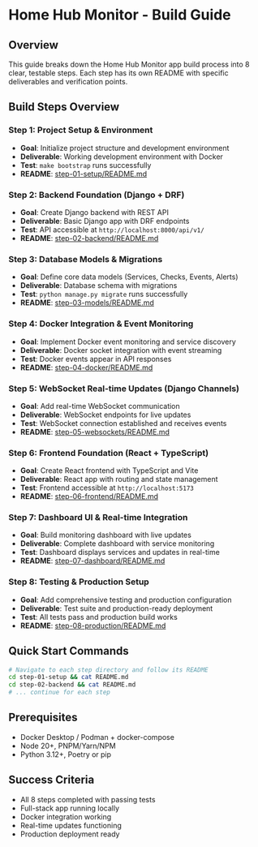 # Home Hub Monitor - Build Guide

## Overview
This guide breaks down the Home Hub Monitor app build process into 8 clear, testable steps. Each step has its own README with specific deliverables and verification points.

## Build Steps Overview

### Step 1: Project Setup & Environment
- **Goal**: Initialize project structure and development environment
- **Deliverable**: Working development environment with Docker
- **Test**: `make bootstrap` runs successfully
- **README**: [step-01-setup/README.md](step-01-setup/README.md)

### Step 2: Backend Foundation (Django + DRF)
- **Goal**: Create Django backend with REST API
- **Deliverable**: Basic Django app with DRF endpoints
- **Test**: API accessible at `http://localhost:8000/api/v1/`
- **README**: [step-02-backend/README.md](step-02-backend/README.md)

### Step 3: Database Models & Migrations
- **Goal**: Define core data models (Services, Checks, Events, Alerts)
- **Deliverable**: Database schema with migrations
- **Test**: `python manage.py migrate` runs successfully
- **README**: [step-03-models/README.md](step-03-models/README.md)

### Step 4: Docker Integration & Event Monitoring
- **Goal**: Implement Docker event monitoring and service discovery
- **Deliverable**: Docker socket integration with event streaming
- **Test**: Docker events appear in API responses
- **README**: [step-04-docker/README.md](step-04-docker/README.md)

### Step 5: WebSocket Real-time Updates (Django Channels)
- **Goal**: Add real-time WebSocket communication
- **Deliverable**: WebSocket endpoints for live updates
- **Test**: WebSocket connection established and receives events
- **README**: [step-05-websockets/README.md](step-05-websockets/README.md)

### Step 6: Frontend Foundation (React + TypeScript)
- **Goal**: Create React frontend with TypeScript and Vite
- **Deliverable**: React app with routing and state management
- **Test**: Frontend accessible at `http://localhost:5173`
- **README**: [step-06-frontend/README.md](step-06-frontend/README.md)

### Step 7: Dashboard UI & Real-time Integration
- **Goal**: Build monitoring dashboard with live updates
- **Deliverable**: Complete dashboard with service monitoring
- **Test**: Dashboard displays services and updates in real-time
- **README**: [step-07-dashboard/README.md](step-07-dashboard/README.md)

### Step 8: Testing & Production Setup
- **Goal**: Add comprehensive testing and production configuration
- **Deliverable**: Test suite and production-ready deployment
- **Test**: All tests pass and production build works
- **README**: [step-08-production/README.md](step-08-production/README.md)

## Quick Start Commands

```bash
# Navigate to each step directory and follow its README
cd step-01-setup && cat README.md
cd step-02-backend && cat README.md
# ... continue for each step
```

## Prerequisites
- Docker Desktop / Podman + docker-compose
- Node 20+, PNPM/Yarn/NPM
- Python 3.12+, Poetry or pip

## Success Criteria
- All 8 steps completed with passing tests
- Full-stack app running locally
- Docker integration working
- Real-time updates functioning
- Production deployment ready
